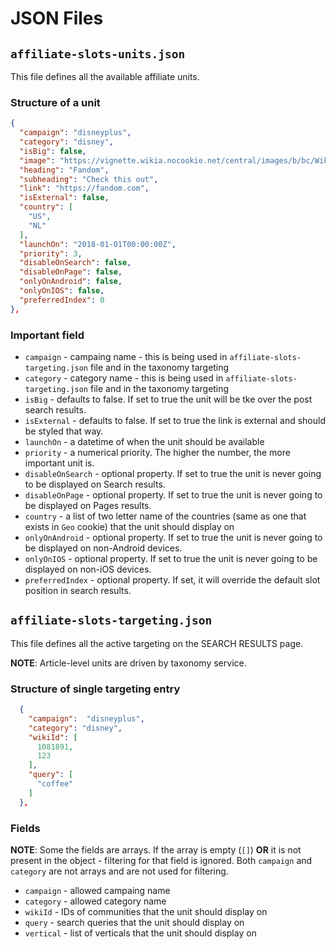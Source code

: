 # JSON Files

## `affiliate-slots-units.json`

This file defines all the available affiliate units.

### Structure of a unit

```json
{
  "campaign": "disneyplus",
  "category": "disney",
  "isBig": false,
  "image": "https://vignette.wikia.nocookie.net/central/images/b/bc/Wiki.png/revision/latest?cb=20180423162614",
  "heading": "Fandom",
  "subheading": "Check this out",
  "link": "https://fandom.com",
  "isExternal": false,
  "country": [
    "US",
    "NL"
  ],
  "launchOn": "2018-01-01T00:00:00Z",
  "priority": 3,
  "disableOnSearch": false,
  "disableOnPage": false,
  "onlyOnAndroid": false,
  "onlyOnIOS": false,
  "preferredIndex": 0
},
```

### Important field

* `campaign` - campaing name - this is being used in `affiliate-slots-targeting.json` file and in the taxonomy targeting
* `category` - category name - this is being used in `affiliate-slots-targeting.json` file and in the taxonomy targeting
* `isBig` - defaults to false. If set to true the unit will be tke over the post search results.
* `isExternal` - defaults to false. If set to true the link is external and should be styled that way.
* `launchOn` - a datetime of when the unit should be available
* `priority` - a numerical priority. The higher the number, the more important unit is.
* `disableOnSearch` - optional property. If set to true the unit is never going to be displayed on Search results.
* `disableOnPage` - optional property. If set to true the unit is never going to be displayed on Pages results.
* `country` - a list of two letter name of the countries (same as one that exists in `Geo` cookie) that the unit should display on
* `onlyOnAndroid` - optional property. If set to true the unit is never going to be displayed on non-Android devices.
* `onlyOnIOS` - optional property. If set to true the unit is never going to be displayed on non-iOS devices.
* `preferredIndex` - optional property. If set, it will override the default slot position in search results.

## `affiliate-slots-targeting.json`

This file defines all the active targeting on the SEARCH RESULTS page.

**NOTE**: Article-level units are driven by taxonomy service.

### Structure of single targeting entry

```json
  {
    "campaign":  "disneyplus",
    "category": "disney",
    "wikiId": [
      1081891,
      123
    ],
    "query": [
      "coffee"
    ]
  },
```

### Fields

**NOTE**: Some the fields are arrays. If the array is empty (`[]`) **OR** it is not present in the object - filtering for that field is ignored. Both `campaign` and `category` are not arrays and are not used for filtering.

* `campaign` - allowed campaing name
* `category` - allowed category name
* `wikiId` - IDs of communities that the unit should display on
* `query` - search queries that the unit should display on
* `vertical` - list of verticals that the unit should display on

